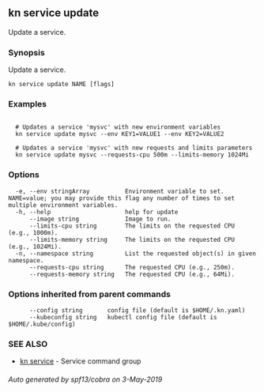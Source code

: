 ## kn service update

Update a service.

### Synopsis

Update a service.

```
kn service update NAME [flags]
```

### Examples

```

  # Updates a service 'mysvc' with new environment variables
  kn service update mysvc --env KEY1=VALUE1 --env KEY2=VALUE2

  # Updates a service 'mysvc' with new requests and limits parameters
  kn service update mysvc --requests-cpu 500m --limits-memory 1024Mi
```

### Options

```
  -e, --env stringArray          Environment variable to set. NAME=value; you may provide this flag any number of times to set multiple environment variables.
  -h, --help                     help for update
      --image string             Image to run.
      --limits-cpu string        The limits on the requested CPU (e.g., 1000m).
      --limits-memory string     The limits on the requested CPU (e.g., 1024Mi).
  -n, --namespace string         List the requested object(s) in given namespace.
      --requests-cpu string      The requested CPU (e.g., 250m).
      --requests-memory string   The requested CPU (e.g., 64Mi).
```

### Options inherited from parent commands

```
      --config string       config file (default is $HOME/.kn.yaml)
      --kubeconfig string   kubectl config file (default is $HOME/.kube/config)
```

### SEE ALSO

* [kn service](kn_service.md)	 - Service command group

###### Auto generated by spf13/cobra on 3-May-2019
